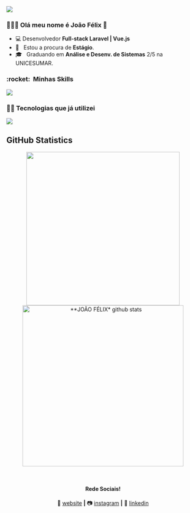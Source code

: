 ![](https://komarev.com/ghpvc/?username=joaofelixss&color=006bed)

<h3> 👨🏽‍🦱 Olá meu nome é João Félix 👋 </h3>

- 💻 Desenvolvedor **Full-stack Laravel | Vue.js**
- 💼 &nbsp; Estou a procura de **Estágio**.
- 🎓 &nbsp; Graduando em **Análise e Desenv. de Sistemas** 2/5 na UNICESUMAR.

<h3> :rocket: &nbsp;Minhas Skills </h3>

<p align="start">
  <a href="https://skillicons.dev">
    <img src="https://skillicons.dev/icons?i=vue,laravel,php,mysql,git,html,css,figma" />
  </a>
</p>

<h3> 🧑‍💻&nbsp;Tecnologias que já utilizei</h3>

<p align="start">
  <a href="https://skillicons.dev">
    <img src="https://skillicons.dev/icons?i=docker,react,js,mongo,postgres,scss,tailwind,bootstrap,alpinejs,aws"/>
  </a>
</p>

## **GitHub Statistics**

<div align="center">
<a href="https://github.com/joaofelixss">
  <img align="center" src="https://github-readme-stats.vercel.app/api/top-langs/?username=joaofelixss&langs_count=7&theme=dark&hide_langs_below=1&layout=compact"  heigth="160em" width="400px"/>
</a>

<a href="https://github.com/joaofelixss">
 <img align="center" src="https://github-readme-stats.vercel.app/api?username=joaofelixss&show_icons=true&theme=dark&line_height=33&count_private=true" alt="**JOÃO FÉLIX* github stats" heigth="160em" width="420px"/>
</a>

[website]: https://joaofelixss.github.io/
[instagram]: https://www.instagram.com/joaofelix_xs/
[linkedin]: https://www.linkedin.com/in/joaofelixss/
<br>

#### Rede Sociais!

🏡 [website][website] **|** 
📷 [instagram][instagram] **|** 
👔 [linkedin][linkedin]
